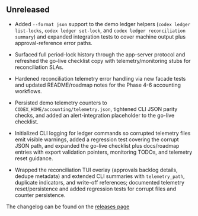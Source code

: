 ## Unreleased

- Added `--format json` support to the demo ledger helpers (`codex ledger list-locks`, `codex ledger set-lock`, and `codex ledger reconciliation summary`) and expanded integration tests to cover machine output plus approval-reference error paths.
- Surfaced full period-lock history through the app-server protocol and refreshed the go-live checklist copy with telemetry/monitoring stubs for reconciliation SLAs.
- Hardened reconciliation telemetry error handling via new facade tests and updated README/roadmap notes for the Phase 4-6 accounting workflows.
- Persisted demo telemetry counters to `CODEX_HOME/accounting/telemetry.json`, tightened CLI JSON parity checks, and added an alert-integration placeholder to the go-live checklist.
- Initialized CLI logging for ledger commands so corrupted telemetry files emit visible warnings, added a regression test covering the corrupt JSON path, and expanded the go-live checklist plus docs/roadmap entries with export validation pointers, monitoring TODOs, and telemetry reset guidance.

- Wrapped the reconciliation TUI overlay (approvals backlog details, dedupe metadata) and extended CLI summaries with `telemetry_path`, duplicate indicators, and write-off references; documented telemetry reset/persistence and added regression tests for corrupt files and counter persistence.

The changelog can be found on the [releases page](https://github.com/openai/codex/releases)
